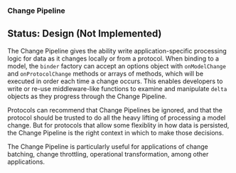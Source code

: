 ### Change Pipeline

## Status: Design (Not Implemented)

The Change Pipeline gives the ability write application-specific processing logic for data as it changes locally or from a protocol. When binding to a model, the `binder` factory can accept an options object with `onModelChange` and `onProtocolChange` methods or arrays of methods, which will be executed in order each time a change occurs. This enables developers to write or re-use middleware-like functions to examine and manipulate `delta` objects as they progress through the Change Pipeline.

Protocols can recommend that Change Pipelines be ignored, and that the protocol should be trusted to do all the heavy lifting of processing a model change. But for protocols that allow some flexiblity in how data is persisted, the Change Pipeline is the right context in which to make those decisions.

The Change Pipeline is particularly useful for applications of change batching, change throttling, operational transformation, among other applications.